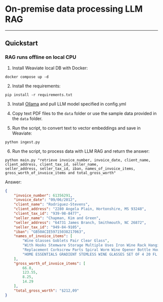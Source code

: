 # On-premise data processing LLM RAG

___

## Quickstart

### RAG runs offline on local CPU

1. Install Weaviate local DB with Docker:
   
```
docker compose up -d
```

2. Install the requirements: 

```
pip install -r requirements.txt
```

3. Install <a href="https://ollama.ai">Ollama</a> and pull LLM model specified in config.yml

4. Copy text PDF files to the `data` folder or use the sample data provided in the `data` folder.

5. Run the script, to convert text to vector embeddings and save in Weaviate: 

```
python ingest.py
```

6. Run the script, to process data with LLM RAG and return the answer: 

```
python main.py "retrieve invoice_number, invoice_date, client_name, client_address, client_tax_id, seller_name,
seller_address, seller_tax_id, iban, names_of_invoice_items, gross_worth_of_invoice_items and total_gross_worth"
```

Answer:

```json
{
    "invoice_number": 61356291,
    "invoice_date": "09/06/2012",
    "client_name": "Rodriguez-Stevens",
    "client_address": "2280 Angela Plain, Hortonshire, MS 93248",
    "client_tax_id": "939-98-8477",
    "seller_name": "Chapman, Kim and Green",
    "seller_address": "64731 James Branch, Smithmouth, NC 26872",
    "seller_tax_id": "949-84-9105",
    "iban": "GB50ACIE59715038217063",
    "names_of_invoice_items": [
        "Wine Glasses Goblets Pair Clear Glass",
        "With Hooks Stemware Storage Multiple Uses Iron Wine Rack Hanging Glass",
        "Replacement Corkscrew Parts Spiral Worm Wine Opener Bottle Houdini",
        "HOME ESSENTIALS GRADIENT STEMLESS WINE GLASSES SET OF 4 20 FL OZ (591 ml) NEW"
    ],
    "gross_worth_of_invoice_items": [
        66.0,
        123.55,
        8.25,
        14.29
    ],
    "total_gross_worth": "$212,09"
}
```

